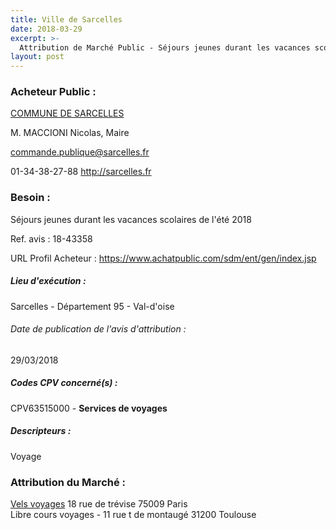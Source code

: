 ```yaml
---
title: Ville de Sarcelles
date: 2018-03-29
excerpt: >-
  Attribution de Marché Public - Séjours jeunes durant les vacances scolaires de l'été 2018
layout: post
---
```


### Acheteur Public : 
<a href="/acheteur-33/siren-219505856"> COMMUNE DE SARCELLES</a><br/>

M. MACCIONI Nicolas, Maire

commande.publique@sarcelles.fr

01-34-38-27-88
http://sarcelles.fr
### Besoin :

Séjours jeunes durant les vacances scolaires de l'été 2018

Ref. avis : 18-43358

URL Profil Acheteur : https://www.achatpublic.com/sdm/ent/gen/index.jsp

##### Lieu d'exécution :

Sarcelles - Département 95 - Val-d'oise

###### Date de publication de l'avis d'attribution : 
29/03/2018

##### Codes CPV concerné(s) :
CPV63515000 - **Services de voyages** <br/>

##### Descripteurs :
Voyage <br/>

### Attribution du Marché :
<a href="/entreprise-258/siren-399312594"> Vels voyages</a>    18 rue de trévise 75009 Paris <br/>
Libre cours voyages - 11 rue t de montaugé 31200 Toulouse <br/>
